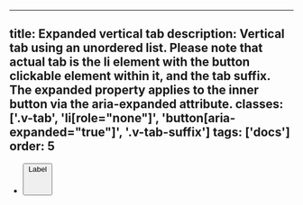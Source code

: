<!--
 *              Copyright (c) 2025 Visa, Inc.
 *
 * Licensed under the Apache License, Version 2.0 (the "License");
 * you may not use this file except in compliance with the License.
 * You may obtain a copy of the License at
 *
 *         http://www.apache.org/licenses/LICENSE-2.0
 *
 * Unless required by applicable law or agreed to in writing, software
 * distributed under the License is distributed on an "AS IS" BASIS,
 * WITHOUT WARRANTIES OR CONDITIONS OF ANY KIND, either express or implied.
 * See the License for the specific language governing permissions and
 * limitations under the License.
 *
 -->
---
title: Expanded vertical tab 
description: Vertical tab using an unordered list. Please note that actual tab is the li element with the button clickable element within it, and the tab suffix. The expanded property applies to the inner button via the aria-expanded attribute. 
classes: ['.v-tab', 'li[role="none"]', 'button[aria-expanded="true"]', '.v-tab-suffix']
tags: ['docs']
order: 5
---

<ul class="v-tabs v-tabs-vertical" role="tablist">
  <li class="v-tab" role="none">
    <button aria-expanded="true" class="v-button v-button-tertiary" role="tab">
      Label
      <svg aria-hidden="true" class="v-icon v-icon-visa v-icon-tiny v-tab-suffix" focusable="false" viewbox="0 0 16 16">
        <use href="#visa-chevron-up-tiny">
        </use>
      </svg>
    </button>
  </li>
</ul>
